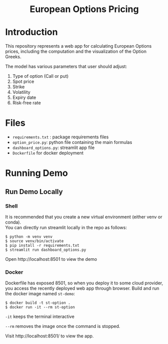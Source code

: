 <h1 align="center">European Options Pricing </h1>

# Introduction

This repository represents a web app for calculating European Options prices, including the computation and the visualization of the Option Greeks.

The model has various parameters that user should adjust:

1. Type of option (Call or put)  
2. Spot price  
3. Strike  
4. Volatility  
5. Expiry date  
6. Risk-free rate  


# Files
- `requirements.txt` : package requirements files
- `option_price.py`: python file containing the main formulas
- `dashboard_options.py`: streamlit app file
- `Dockerfile` for docker deployment

#  Running Demo
## Run Demo Locally 

### Shell
It is recommended that you create a new virtual environment (either venv or conda).  
You can directly run streamlit locally in the repo as follows:

```shell
$ python -m venv venv
$ source venv/bin/activate
$ pip install -r requirements.txt
$ streamlit run dashboard_options.py
```
Open http://localhost:8501 to view the demo

### Docker

Dockerfile has exposed 8501, so when you deploy it to some cloud provider, you access the recently deployed web app through browser.
Build and run the docker image named `st-demo`:

```
$ docker build -t st-option .
$ docker run -it --rm st-option
```

`-it` keeps the terminal interactive

`--rm` removes the image once the command is stopped.

Visit http://localhost:8501/ to view the app.
